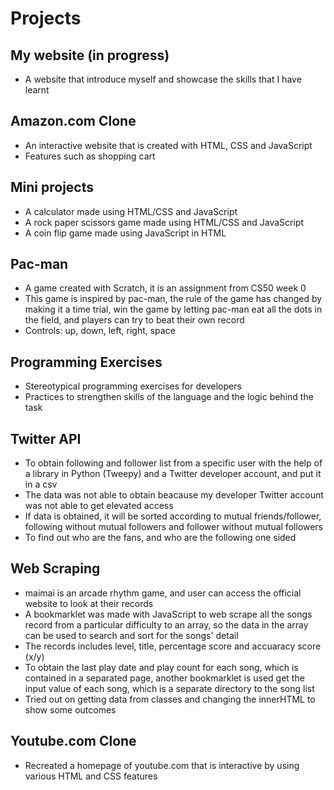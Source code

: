 # Projects

## My website (in progress)
- A website that introduce myself and showcase the skills that I have learnt 

## Amazon.com Clone
- An interactive website that is created with HTML, CSS and JavaScript
- Features such as shopping cart

## Mini projects 
- A calculator made using HTML/CSS and JavaScript
- A rock paper scissors game made using HTML/CSS and JavaScript
- A coin flip game made using JavaScript in HTML

## Pac-man
- A game created with Scratch, it is an assignment from CS50 week 0
- This game is inspired by pac-man, the rule of the game has changed by making it a time trial, win the game by letting pac-man eat all the dots in the field, and players can try to beat their own record
- Controls: up, down, left, right, space

## Programming Exercises
- Stereotypical programming exercises for developers
- Practices to strengthen skills of the language and the logic behind the task

## Twitter API
- To obtain following and follower list from a specific user with the help of a library in Python (Tweepy) and a Twitter developer account, and put it in a csv
- The data was not able to obtain beacause my developer Twitter account was not able to get elevated access
- If data is obtained, it will be sorted according to mutual friends/follower, following without mutual followers and follower without mutual followers
- To find out who are the fans, and who are the following one sided

## Web Scraping
- maimai is an arcade rhythm game, and user can access the official website to look at their records
- A bookmarklet was made with JavaScript to web scrape all the songs record from a particular difficulty to an array, so the data in the array can be used to search and sort for the songs' detail
- The records includes level, title, percentage score and accuaracy score (x/y) 
- To obtain the last play date and play count for each song, which is contained in a separated page, another bookmarklet is used get the input value of each song, which is a separate directory to the song list 
- Tried out on getting data from classes and changing the innerHTML to show some outcomes

## Youtube.com Clone
- Recreated a homepage of youtube.com that is interactive by using various HTML and CSS features
